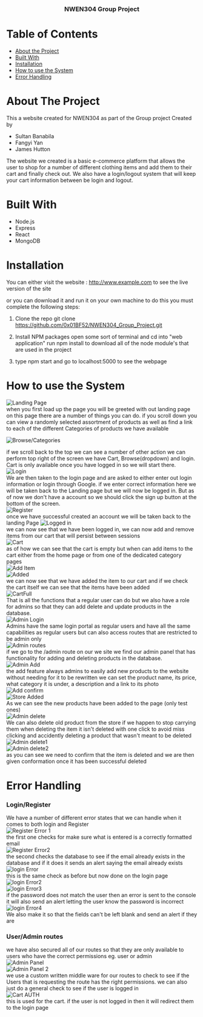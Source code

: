 
  <h3 align="center">NWEN304 Group Project</h3>



<!-- TABLE OF CONTENTS -->
# Table of Contents

* [About the Project](#about-the-project)
* [Built With](#built-with)
* [Installation](#installation)
* [How to use the System](#how-to-use-the-system)
* [Error Handling](#error-handling)




# About The Project
This a website created for NWEN304 as part of the Group project
Created by

* Sultan Banabila
* Fangyi Yan
* James Hutton

The website we created is a basic e-commerce platform that allows
the user to shop for a number of different clothing items and add them
to their cart and finally check out. We also have a login/logout system
that will keep your cart information between be login and logout.


# Built With

* Node.js
* Express
* React
* MongoDB


# Installation

You can either visit the website : http://www.example.com to see the live version of the site

or you can download it and run it on your own machine
to do this you must complete the following steps:

1. Clone the repo
git clone https://github.com/0x01BF52/NWEN304_Group_Project.git

2. Install NPM packages
open some sort of terminal and cd into "web application"
run npm install to download all of the node module's that are used in the project

3. type npm start and go to localhost:5000 to see the webpage



# How to use the System
![Landing Page](https://github.com/0x01BF52/NWEN304_Group_Project/blob/master/Images/How%20To/Home.png)  
when you first load up the page you will be greeted with out landing page
on this page there are a number of things you can do.
if you scroll down you can view a randomly selected assortment of products
as well as find a link to each of the different Categories of products we have available    

![Browse/Categories](https://github.com/0x01BF52/NWEN304_Group_Project/blob/master/Images/How%20To/Home%20Browse.png)  

if we scroll back to the top we can see a number of other action we can perform
top right of the screen we have Cart, Browse(dropdown) and login.
Cart is only available once you have logged in so we will start there.  
![Login](https://github.com/0x01BF52/NWEN304_Group_Project/blob/master/Images/How%20To/Login%20(Small).png)  
We are then taken to the login page and are asked to either enter out login information
or login through Google. if we enter correct information here we will be taken back to the
Landing page but we will now be logged in. But as of now we don't have a account
so we should click the sign up button at the bottom of the screen.  
![Register](https://github.com/0x01BF52/NWEN304_Group_Project/blob/master/Images/How%20To/Register%20(Small).png)  
once we have successful created an account we will be taken back to the landing Page
![Logged in](https://github.com/0x01BF52/NWEN304_Group_Project/blob/master/Images/How%20To/Home%20Logged%20in.png)  
we can now see that we have been logged in, we can now add and remove items from our cart that will persist between sessions  
![Cart](https://github.com/0x01BF52/NWEN304_Group_Project/blob/master/Images/How%20To/EmptyCart%20(Small).png)  
as of how we can see that the cart is empty but when can add items to the cart either from the home page or
from one of the dedicated category pages  
![Add Item](https://github.com/0x01BF52/NWEN304_Group_Project/blob/master/Images/How%20To/Add%20Item.png)  
![Added](https://github.com/0x01BF52/NWEN304_Group_Project/blob/master/Images/How%20To/Added.png)  
we can now see that we have added the item to our cart and if we check the cart itself
we can see that the items have been added   
![CartFull](https://github.com/0x01BF52/NWEN304_Group_Project/blob/master/Images/How%20To/CartFull.png)  
That is all the functions that a regular user can do but we also have a role for
admins so that they can add delete and update products in the database.  
![Admin Login](https://github.com/0x01BF52/NWEN304_Group_Project/blob/master/Images/How%20To/Admin%20Login.png)  
Admins have the same login portal as regular users and have all the same capabilities as regular users
but can also access routes that are restricted to be admin only  
![Admin routes](https://github.com/0x01BF52/NWEN304_Group_Project/blob/master/Images/How%20To/Admin%20Panel%20(Small).png)  
if we go to the /admin route on our we site we find our admin panel that has functionality for
adding and deleting products in the database.  
![Admin Add](https://github.com/0x01BF52/NWEN304_Group_Project/blob/master/Images/How%20To/Add%20Product.png)  
the add feature always admins to easily add new products to the website without needing for it to be rewritten
we can set the product name, its price, what category it is under, a description and a link to its photo  
![Add confirm](https://github.com/0x01BF52/NWEN304_Group_Project/blob/master/Images/How%20To/add%20confrim.png)  
![Store Added](https://github.com/0x01BF52/NWEN304_Group_Project/blob/master/Images/How%20To/StoreAdd.png)  
As we can see the new products have been added to the page (only test ones)  
![Admin delete](https://github.com/0x01BF52/NWEN304_Group_Project/blob/master/Images/How%20To/Admin%20Panel%20(Small).png)  
We can also delete old product from the store if we happen to stop carrying them
when deleting the item it isn't deleted with one click to avoid miss clicking and accidently
deleting a product that wasn't meant to be deleted  
![Admin delete1](https://github.com/0x01BF52/NWEN304_Group_Project/blob/master/Images/How%20To/Delete%20Confirm.png)  
![Admin delete2](https://github.com/0x01BF52/NWEN304_Group_Project/blob/master/Images/How%20To/Delete%20Confirm2.png)  
as you can see we need to confirm that the item is deleted and we are then given conformation
once it has been successful deleted  


# Error Handling



### Login/Register

We have a number of different error states that we can handle
when it comes to both login and Register  
![Register Error 1](https://github.com/0x01BF52/NWEN304_Group_Project/blob/master/Images/Error%20Handling/register%201.png)  
the first one checks for make sure what is entered is a correctly formatted email  
![Register Error2](https://github.com/0x01BF52/NWEN304_Group_Project/blob/master/Images/Error%20Handling/register%202.png)  
the second checks the database to see if the email already exists in the database and if it does
it sends an alert saying the email already exists  
![login Error](https://github.com/0x01BF52/NWEN304_Group_Project/blob/master/Images/Error%20Handling/login%201.png)  
this is the same check as before but now done on the login page  
![login Error2](https://github.com/0x01BF52/NWEN304_Group_Project/blob/master/Images/Error%20Handling/login%202.png)  
![login Error3](https://github.com/0x01BF52/NWEN304_Group_Project/blob/master/Images/Error%20Handling/login3.png)  
if the password does not match the user then an error is sent to the console
it will also send an alert letting the user know the password is incorrect  
![login Error4](https://github.com/0x01BF52/NWEN304_Group_Project/blob/master/Images/Error%20Handling/login%203.png)  
We also make it so that the fields can't be left blank and send an alert if they are

### User/Admin routes
we have also secured all of our routes so that they are only available to
users who have the correct permissions eg. user or admin  
![Admin Panel](https://github.com/0x01BF52/NWEN304_Group_Project/blob/master/Images/Error%20Handling/Auth%20Check.png)  
![Admin Panel 2](https://github.com/0x01BF52/NWEN304_Group_Project/blob/master/Images/Error%20Handling/Auth%20Check%202.png)  
we use a custom written middle ware for our routes to check to see if the Users
that is requesting the route has the right permissions.
we can also just do a general check to see if the user is logged in  
![Cart AUTH](https://github.com/0x01BF52/NWEN304_Group_Project/blob/master/Images/Error%20Handling/Cart%20Auth.png)  
this is used for the cart. if the user is not logged in then it will redirect
them to the login page  
